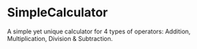 # SimpleCalculator
A simple yet unique calculator for 4 types of operators: Addition, Multiplication, Division &amp; Subtraction.
